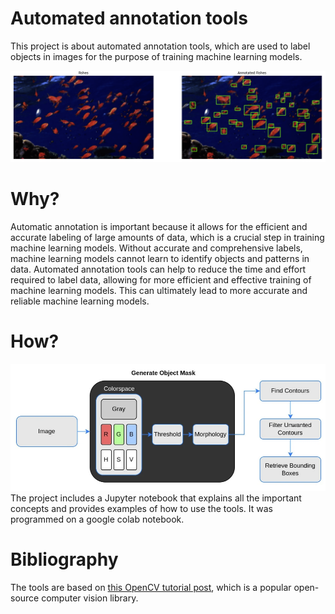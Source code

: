 # Automated annotation tools

This project is about automated annotation tools, which are used to label objects in images for the purpose of training machine learning models.

![Alt text](images/ann_fishes.png)


# Why? 
Automatic annotation is important because it allows for the efficient and accurate labeling of large amounts of data, which is a crucial step in training machine learning models. Without accurate and comprehensive labels, machine learning models cannot learn to identify objects and patterns in data. Automated annotation tools can help to reduce the time and effort required to label data, allowing for more efficient and effective training of machine learning models. This can ultimately lead to more accurate and reliable machine learning models.

# How?
![Alt text](images/graph.png)
The project includes a Jupyter notebook that explains all the important concepts and provides examples of how to use the tools. It was programmed on a google colab notebook.

# Bibliography 
The tools are based on [this OpenCV tutorial post](https://pip.pypa.io/en/stable/), which is a popular open-source computer vision library.
